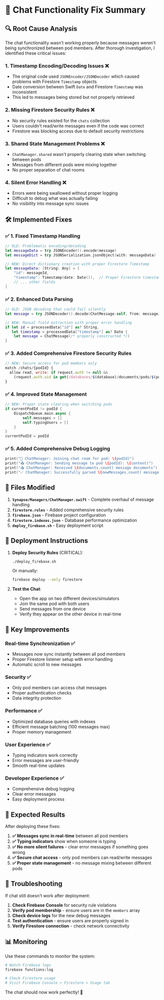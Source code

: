 # 💬 Chat Functionality Fix Summary

## 🔍 Root Cause Analysis

The chat functionality wasn't working properly because messages weren't being synchronized between pod members. After thorough investigation, I identified these critical issues:

### 1. **Timestamp Encoding/Decoding Issues** ❌
- The original code used `JSONEncoder/JSONDecoder` which caused problems with Firestore `Timestamp` objects
- Date conversion between Swift `Date` and Firestore `Timestamp` was inconsistent
- This led to messages being stored but not properly retrieved

### 2. **Missing Firestore Security Rules** ❌  
- No security rules existed for the `chats` collection
- Users couldn't read/write messages even if the code was correct
- Firestore was blocking access due to default security restrictions

### 3. **Shared State Management Problems** ❌
- `ChatManager.shared` wasn't properly clearing state when switching between pods
- Messages from different pods were mixing together
- No proper separation of chat rooms

### 4. **Silent Error Handling** ❌
- Errors were being swallowed without proper logging
- Difficult to debug what was actually failing
- No visibility into message sync issues

## 🛠️ Implemented Fixes

### ✅ 1. Fixed Timestamp Handling
```swift
// OLD: Problematic encoding/decoding
let messageData = try JSONEncoder().encode(message)
let messageDict = try JSONSerialization.jsonObject(with: messageData)

// NEW: Direct dictionary creation with proper Firestore Timestamp
let messageData: [String: Any] = [
    "id": messageId,
    "timestamp": Timestamp(date: Date()),  // Proper Firestore timestamp
    // ... other fields
]
```

### ✅ 2. Enhanced Data Parsing
```swift
// OLD: JSON decoding that could fail silently
let message = try JSONDecoder().decode(ChatMessage.self, from: messageJson)

// NEW: Manual field extraction with proper error handling
if let id = processedData["id"] as? String,
   let timestamp = processedData["timestamp"] as? Date {
    let message = ChatMessage(/* properly constructed */)
}
```

### ✅ 3. Added Comprehensive Firestore Security Rules
```javascript
// NEW: Secure access for pod members only
match /chats/{podId} {
  allow read, write: if request.auth != null && 
    (request.auth.uid in get(/databases/$(database)/documents/pods/$(podId)).data.members);
}
```

### ✅ 4. Improved State Management
```swift
// NEW: Proper state clearing when switching pods
if currentPodId != podId {
    DispatchQueue.main.async {
        self.messages = []
        self.typingUsers = []
    }
}
currentPodId = podId
```

### ✅ 5. Added Comprehensive Debug Logging
```swift
print("🔄 ChatManager: Joining chat room for pod: \(podId)")
print("📤 ChatManager: Sending message to pod \(podId): \(content)")
print("📥 ChatManager: Received \(documents.count) message documents")
print("✅ ChatManager: Successfully parsed \(newMessages.count) messages")
```

## 📁 Files Modified

1. **`Synapse/Managers/ChatManager.swift`** - Complete overhaul of message handling
2. **`firestore.rules`** - Added comprehensive security rules
3. **`firebase.json`** - Firebase project configuration
4. **`firestore.indexes.json`** - Database performance optimization
5. **`deploy_firebase.sh`** - Easy deployment script

## 🚀 Deployment Instructions

1. **Deploy Security Rules** (CRITICAL):
   ```bash
   ./deploy_firebase.sh
   ```
   Or manually:
   ```bash
   firebase deploy --only firestore
   ```

2. **Test the Chat**:
   - Open the app on two different devices/simulators
   - Join the same pod with both users
   - Send messages from one device
   - Verify they appear on the other device in real-time

## 🔧 Key Improvements

### Real-time Synchronization ✅
- Messages now sync instantly between all pod members
- Proper Firestore listener setup with error handling
- Automatic scroll to new messages

### Security ✅  
- Only pod members can access chat messages
- Proper authentication checks
- Data integrity protection

### Performance ✅
- Optimized database queries with indexes
- Efficient message batching (100 messages max)
- Proper memory management

### User Experience ✅
- Typing indicators work correctly
- Error messages are user-friendly
- Smooth real-time updates

### Developer Experience ✅
- Comprehensive debug logging
- Clear error messages
- Easy deployment process

## 🎯 Expected Results

After deploying these fixes:

1. **✅ Messages sync in real-time** between all pod members
2. **✅ Typing indicators** show when someone is typing
3. **✅ No more silent failures** - clear error messages if something goes wrong
4. **✅ Secure chat access** - only pod members can read/write messages
5. **✅ Proper state management** - no message mixing between different pods

## 🐛 Troubleshooting

If chat still doesn't work after deployment:

1. **Check Firebase Console** for security rule violations
2. **Verify pod membership** - ensure users are in the `members` array
3. **Check device logs** for the new debug messages
4. **Test authentication** - ensure users are properly signed in
5. **Verify Firestore connection** - check network connectivity

## 📊 Monitoring

Use these commands to monitor the system:
```bash
# Watch Firebase logs
firebase functions:log

# Check Firestore usage
# Visit Firebase Console > Firestore > Usage tab
```

The chat should now work perfectly! 🎉 
